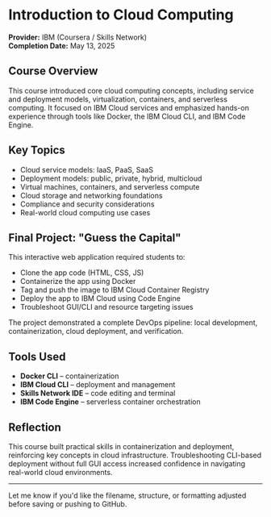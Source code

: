 # Introduction to Cloud Computing

**Provider:** IBM (Coursera / Skills Network)  
**Completion Date:** May 13, 2025

## Course Overview

This course introduced core cloud computing concepts, including service and deployment models, virtualization, containers, and serverless computing. It focused on IBM Cloud services and emphasized hands-on experience through tools like Docker, the IBM Cloud CLI, and IBM Code Engine.

## Key Topics

- Cloud service models: IaaS, PaaS, SaaS
- Deployment models: public, private, hybrid, multicloud
- Virtual machines, containers, and serverless compute
- Cloud storage and networking foundations
- Compliance and security considerations
- Real-world cloud computing use cases

## Final Project: "Guess the Capital"

This interactive web application required students to:

- Clone the app code (HTML, CSS, JS)
- Containerize the app using Docker
- Tag and push the image to IBM Cloud Container Registry
- Deploy the app to IBM Cloud using Code Engine
- Troubleshoot GUI/CLI and resource targeting issues

The project demonstrated a complete DevOps pipeline: local development, containerization, cloud deployment, and verification.

## Tools Used

- **Docker CLI** – containerization
- **IBM Cloud CLI** – deployment and management
- **Skills Network IDE** – code editing and terminal
- **IBM Code Engine** – serverless container orchestration

## Reflection

This course built practical skills in containerization and deployment, reinforcing key concepts in cloud infrastructure. Troubleshooting CLI-based deployment without full GUI access increased confidence in navigating real-world cloud environments.

---

Let me know if you'd like the filename, structure, or formatting adjusted before saving or pushing to GitHub.
